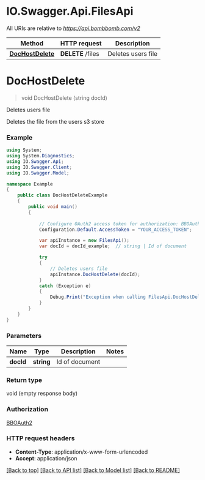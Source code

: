 # IO.Swagger.Api.FilesApi

All URIs are relative to *https://api.bombbomb.com/v2*

Method | HTTP request | Description
------------- | ------------- | -------------
[**DocHostDelete**](FilesApi.md#dochostdelete) | **DELETE** /files | Deletes users file


<a name="dochostdelete"></a>
# **DocHostDelete**
> void DocHostDelete (string docId)

Deletes users file

Deletes the file from the users s3 store

### Example
```csharp
using System;
using System.Diagnostics;
using IO.Swagger.Api;
using IO.Swagger.Client;
using IO.Swagger.Model;

namespace Example
{
    public class DocHostDeleteExample
    {
        public void main()
        {
            
            // Configure OAuth2 access token for authorization: BBOAuth2
            Configuration.Default.AccessToken = "YOUR_ACCESS_TOKEN";

            var apiInstance = new FilesApi();
            var docId = docId_example;  // string | Id of document

            try
            {
                // Deletes users file
                apiInstance.DocHostDelete(docId);
            }
            catch (Exception e)
            {
                Debug.Print("Exception when calling FilesApi.DocHostDelete: " + e.Message );
            }
        }
    }
}
```

### Parameters

Name | Type | Description  | Notes
------------- | ------------- | ------------- | -------------
 **docId** | **string**| Id of document | 

### Return type

void (empty response body)

### Authorization

[BBOAuth2](../README.md#BBOAuth2)

### HTTP request headers

 - **Content-Type**: application/x-www-form-urlencoded
 - **Accept**: application/json

[[Back to top]](#) [[Back to API list]](../README.md#documentation-for-api-endpoints) [[Back to Model list]](../README.md#documentation-for-models) [[Back to README]](../README.md)

